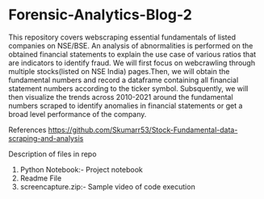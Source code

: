 # Forensic-Analytics-Blog-2

This repository covers webscraping essential fundamentals of listed companies on NSE/BSE. An analysis of abnormalities is performed on the obtained financial statements to explain the use case of various ratios that are indicators to identify fraud.  We will first focus on webcrawling through multiple stocks(listed on NSE India) pages.Then, we will obtain the fundamental numbers and record a dataframe containing all financial statement numbers according to the ticker symbol. Subsquently, we will then visualize the trends across 2010-2021 around the fundamental numbers scraped to identify anomalies in financial statements or get a broad level performance of the company.

References
https://github.com/Skumarr53/Stock-Fundamental-data-scraping-and-analysis

Description of files in repo
1. Python Notebook:- Project notebook
2. Readme File
3. screencapture.zip:- Sample video of code execution


